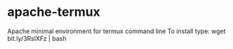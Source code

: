 # apache-termux
Apache minimal
environment for termux
command line
To install type:
wget bit.ly/3RslXFz | bash
